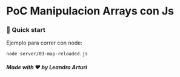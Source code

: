 # PoC Manipulacion Arrays con Js
### 🚀 Quick start

Ejemplo para correr con node:

`node server/03-map-reloaded.js`

##### Made with ❤️ by Leandro Arturi